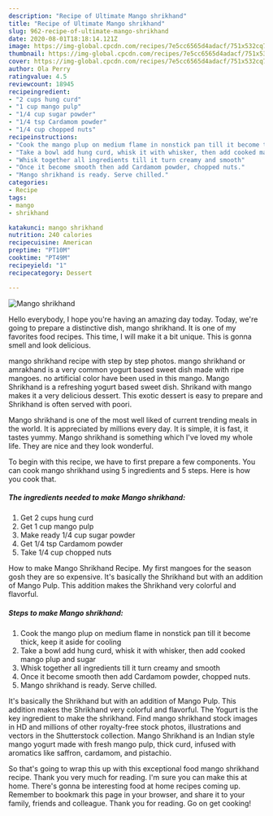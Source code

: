 ```yaml
---
description: "Recipe of Ultimate Mango shrikhand"
title: "Recipe of Ultimate Mango shrikhand"
slug: 962-recipe-of-ultimate-mango-shrikhand
date: 2020-08-01T18:18:14.121Z
image: https://img-global.cpcdn.com/recipes/7e5cc6565d4adacf/751x532cq70/mango-shrikhand-recipe-main-photo.jpg
thumbnail: https://img-global.cpcdn.com/recipes/7e5cc6565d4adacf/751x532cq70/mango-shrikhand-recipe-main-photo.jpg
cover: https://img-global.cpcdn.com/recipes/7e5cc6565d4adacf/751x532cq70/mango-shrikhand-recipe-main-photo.jpg
author: Ola Perry
ratingvalue: 4.5
reviewcount: 18945
recipeingredient:
- "2 cups hung curd"
- "1 cup mango pulp"
- "1/4 cup sugar powder"
- "1/4 tsp Cardamom powder"
- "1/4 cup chopped nuts"
recipeinstructions:
- "Cook the mango plup on medium flame in nonstick pan till it become thick, keep it aside for cooling"
- "Take a bowl add hung curd, whisk it with whisker, then add cooked mango plup and sugar"
- "Whisk together all ingredients till it turn creamy and smooth"
- "Once it become smooth then add Cardamom powder, chopped nuts."
- "Mango shrikhand is ready. Serve chilled."
categories:
- Recipe
tags:
- mango
- shrikhand

katakunci: mango shrikhand 
nutrition: 240 calories
recipecuisine: American
preptime: "PT10M"
cooktime: "PT49M"
recipeyield: "1"
recipecategory: Dessert

---
```



![Mango shrikhand](https://img-global.cpcdn.com/recipes/7e5cc6565d4adacf/751x532cq70/mango-shrikhand-recipe-main-photo.jpg)

Hello everybody, I hope you're having an amazing day today. Today, we're going to prepare a distinctive dish, mango shrikhand. It is one of my favorites food recipes. This time, I will make it a bit unique. This is gonna smell and look delicious.

mango shrikhand recipe with step by step photos. mango shrikhand or amrakhand is a very common yogurt based sweet dish made with ripe mangoes. no artificial color have been used in this mango. Mango Shrikhand is a refreshing yogurt based sweet dish. Shrikand with mango makes it a very delicious dessert. This exotic dessert is easy to prepare and Shrikhand is often served with poori.

Mango shrikhand is one of the most well liked of current trending meals in the world. It is appreciated by millions every day. It is simple, it is fast, it tastes yummy. Mango shrikhand is something which I've loved my whole life. They are nice and they look wonderful.


To begin with this recipe, we have to first prepare a few components. You can cook mango shrikhand using 5 ingredients and 5 steps. Here is how you cook that.

<!--inarticleads1-->

##### The ingredients needed to make Mango shrikhand:

1. Get 2 cups hung curd
1. Get 1 cup mango pulp
1. Make ready 1/4 cup sugar powder
1. Get 1/4 tsp Cardamom powder
1. Take 1/4 cup chopped nuts


How to make Mango Shrikhand Recipe. My first mangoes for the season gosh they are so expensive. It&#39;s basically the Shrikhand but with an addition of Mango Pulp. This addition makes the Shrikhand very colorful and flavorful. 

<!--inarticleads2-->

##### Steps to make Mango shrikhand:

1. Cook the mango plup on medium flame in nonstick pan till it become thick, keep it aside for cooling
1. Take a bowl add hung curd, whisk it with whisker, then add cooked mango plup and sugar
1. Whisk together all ingredients till it turn creamy and smooth
1. Once it become smooth then add Cardamom powder, chopped nuts.
1. Mango shrikhand is ready. Serve chilled.


It&#39;s basically the Shrikhand but with an addition of Mango Pulp. This addition makes the Shrikhand very colorful and flavorful. The Yogurt is the key ingredient to make the shrikhand. Find mango shrikhand stock images in HD and millions of other royalty-free stock photos, illustrations and vectors in the Shutterstock collection. Mango Shrikhand is an Indian style mango yogurt made with fresh mango pulp, thick curd, infused with aromatics like saffron, cardamom, and pistachio. 

So that's going to wrap this up with this exceptional food mango shrikhand recipe. Thank you very much for reading. I'm sure you can make this at home. There's gonna be interesting food at home recipes coming up. Remember to bookmark this page in your browser, and share it to your family, friends and colleague. Thank you for reading. Go on get cooking!
